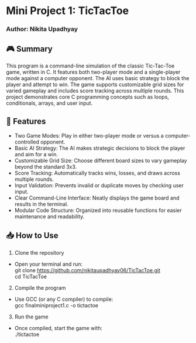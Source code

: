 # Mini Project 1: TicTacToe  
### Author: Nikita Upadhyay

## 🎮 Summary
This program is a command-line simulation of the classic Tic-Tac-Toe game, written in C. It features both two-player mode and a single-player mode against a computer opponent. The AI uses basic strategy to block the player and attempt to win. The game supports customizable grid sizes for varied gameplay and includes score tracking across multiple rounds. This project demonstrates core C programming concepts such as loops, conditionals, arrays, and user input.

## 🚀 Features
- Two Game Modes: Play in either two-player mode or versus a computer-controlled opponent.
- Basic AI Strategy: The AI makes strategic decisions to block the player and aim for a win.
- Customizable Grid Size: Choose different board sizes to vary gameplay beyond the standard 3x3.
- Score Tracking: Automatically tracks wins, losses, and draws across multiple rounds.
- Input Validation: Prevents invalid or duplicate moves by checking user input.
- Clear Command-Line Interface: Neatly displays the game board and results in the terminal.
- Modular Code Structure: Organized into reusable functions for easier maintenance and readability.

## 📥 How to Use
1. Clone the repository
- Open your terminal and run:  
  git clone https://github.com/nikitaupadhyay06/TicTacToe.git  
  cd TicTacToe

2. Compile the program
- Use GCC (or any C compiler) to compile:  
  gcc finalminiproject1.c -o tictactoe

3. Run the game 
- Once compiled, start the game with:  
  ./tictactoe
